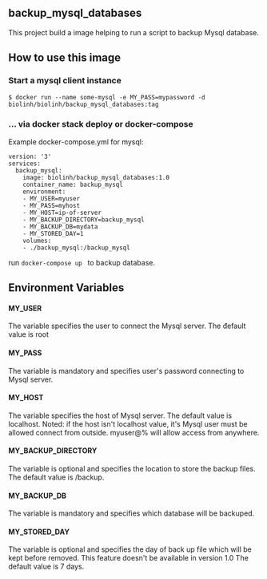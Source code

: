 ## backup_mysql_databases
This project build a image helping to run a script to backup Mysql database.


## How to use this image
### Start a mysql client instance
`$ docker run --name some-mysql -e MY_PASS=mypassword -d biolinh/biolinh/backup_mysql_databases:tag`

### ... via docker stack deploy or docker-compose
Example docker-compose.yml for mysql:
```
version: '3'
services:
  backup_mysql:
    image: biolinh/backup_mysql_databases:1.0
    container_name: backup_mysql
    environment:
    - MY_USER=myuser
    - MY_PASS=myhost
    - MY_HOST=ip-of-server
    - MY_BACKUP_DIRECTORY=backup_mysql
    - MY_BACKUP_DB=mydata
    - MY_STORED_DAY=1
    volumes:
    - ./backup_mysql:/backup_mysql
```
run `docker-compose up ` to backup database.

## Environment Variables
 
#### **MY_USER**
The variable specifies the user to connect the Mysql server. The đefault value is root

#### **MY_PASS**
The variable is mandatory and specifies user's password connecting to Mysql server.

#### **MY_HOST**
The variable specifies the host of Mysql server. The default value is localhost.
Noted: if the host isn't localhost value, it's Mysql user must be allowed connect from outside. myuser@% will allow access from anywhere.

#### **MY_BACKUP_DIRECTORY**
The variable is optional and specifies the location to store the backup files. The default value is /backup.

#### **MY_BACKUP_DB**
The variable is mandatory and specifies which database will be backuped.

#### **MY_STORED_DAY**
The variable is optional and specifies the day of back up file which will be kept before removed. This feature doesn't be available in version 1.0
The default value is 7 days.

